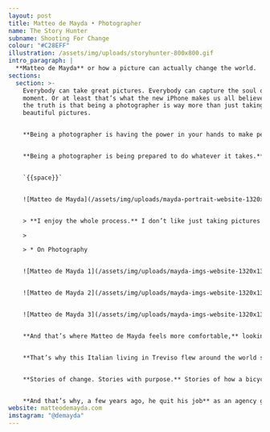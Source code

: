 ```yaml
---
layout: post
title: Matteo de Mayda • Photographer
name: The Story Hunter
subname: Shooting For Change
colour: "#C28EFF"
illustration: /assets/img/uploads/storyhunter-800x800.gif
intro_paragraph: |
  **Matteo de Mayda** or how a picture can actually change the world.
sections:
  section: >-
    Everybody can take great pictures. Everybody can capture the soul of a
    moment. Or at least that’s what the new iPhone makes us all believe.  But
    the truth is that being a photographer is way more than just taking
    beautiful pictures. 


    **Being a photographer is having the power in your hands to make people believe.** To make them open their eyes and see what’s really going on out there. Being a photographer has nothing to do with having a camera in your pocket or hanging from your neck.


    **Being a photographer is being prepared to do whatever it takes.** To fly wherever you have to. To meet whomever you need to meet in order to find the right story. To tell the world there’s something more than what they see on social media.


    `{{space}}`


    ![Matteo de Mayda](/assets/img/uploads/mayda-portrait-website-1320x1320px-01.jpg)


    > **I enjoy the whole process.** I don’t like just taking pictures which is 30% of what I do.

    >

    > * On Photography


    ![Matteo de Mayda 1](/assets/img/uploads/mayda-imgs-website-1320x1320px-01.jpg)


    ![Matteo de Mayda 2](/assets/img/uploads/mayda-imgs-website-1320x1320px-02.jpg)


    ![Matteo de Mayda 3](/assets/img/uploads/mayda-imgs-website-1320x1320px-03.jpg)


    **And that’s where Matteo de Mayda feels more comfortable,** looking deep into what’s actually out there and telling that story to the world. Finding the path to people’s hearts. One picture at a time.


    **That’s why this Italian living in Treviso flew around the world several times.** From China to Kenya, from Algeria to Guatemala he just boarded every plane that could lead him to a great story.


    **Stories of change. Stories with purpose.** Stories of how a bicycle can make the world a better place or even how pastry can actually make a whole culture rethink things.


    **And that’s why, a few years ago, he quit his job** as an agency graphic designer to pursue his dream.
website: matteodemayda.com
imstagram: "@demayda"
---
```

